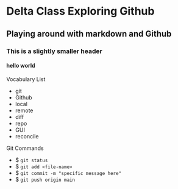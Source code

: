 # Delta Class Exploring Github

## Playing around with markdown and Github

### This is a slightly smaller header

#### hello world

Vocabulary List
- git
- Github
- local
- remote
- diff
- repo
- GUI
- reconcile 

Git Commands
- $ `git status`
- $ `git add <file-name>`
- $ `git commit -m "specific message here"`
- $ `git push origin main`
